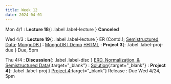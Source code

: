```yaml
---
title: Week 12
date: 2024-04-01
---
```


Mon 4/1
: **Lecture 18**{: .label .label-lecture } **Canceled**

Wed 4/3
: **Lecture 19**{: .label .label-lecture } ER (Contd.); [Semistructured Data](https://docs.google.com/presentation/d/1EItGASxIJiDZUDvO__ETQOf42uNV9q_8knhmFnYuidM/edit?usp=sharing); [MongoDB I](https://docs.google.com/presentation/d/1fF72sZ9iKajTHwEfnMmVUPCisBSEOVwpfP0HNpQlFYA/edit?usp=sharing)
	: [MongoDB I Demo](https://data101.datahub.berkeley.edu/hub/user-redirect/git-pull?repo=https%3A%2F%2Fgithub.com%2Fcal-data-eng%2Fsp24-materials&urlpath=lab%2Ftree%2Fsp24-materials%2Flecture%2Flec18%2Flec18.ipynb&branch=main) [+HTML](https://www.data101.org/sp24/resources/assets/lectures/lec18/lec18.html)
: **Project 3**{: .label .label-proj-due } Due, 5pm


Thu 4/4
: **Discussion**{: .label .label-disc } [ERD, Normalization, & Semistructured Data](https://drive.google.com/file/d/1sTsVvRGp40-g4RTrZ7sYzrf5ryZXDq2t/view?usp=drive_link){:target="\_blank"}
  : [Solution](https://drive.google.com/file/d/1Fvie88FpAM2O49F19a5yCLCsX4q6E6_N/view?usp=drive_link){:target="\_blank"}
: **Project 4**{: .label .label-proj } [Project 4](https://data101.datahub.berkeley.edu/hub/user-redirect/git-pull?repo=https%3A%2F%2Fgithub.com%2Fcal-data-eng%2Fsp24-materials.git&urlpath=lab%2Ftree%2Fsp24-materials.git%2Fproj%2Fproj4&branch=main):target="\_blank"} Release
  : Due Wed 4/24, 5pm